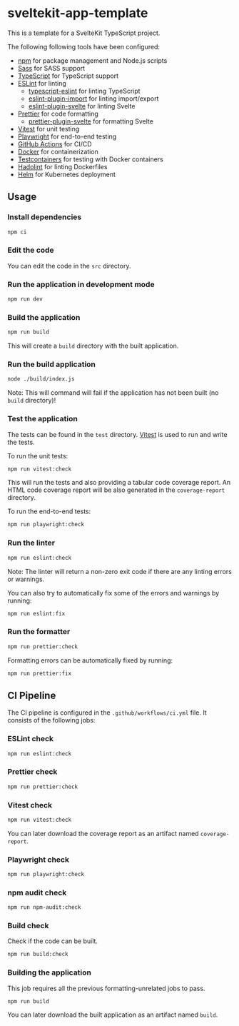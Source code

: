 # sveltekit-app-template

This is a template for a SvelteKit TypeScript project.

The following following tools have been configured:

- [npm](https://www.npmjs.com/) for package management and Node.js scripts
- [Sass](https://www.npmjs.com/package/sass) for SASS support
- [TypeScript](https://www.npmjs.com/package/typescript) for TypeScript support
- [ESLint](https://www.npmjs.com/package/eslint) for linting
  - [typescript-eslint](https://www.npmjs.com/package/@typescript-eslint/eslint-plugin) for linting TypeScript
  - [eslint-plugin-import](https://www.npmjs.com/package/eslint-plugin-import) for linting import/export
  - [eslint-plugin-svelte](https://www.npmjs.com/package/eslint-plugin-svelte) for linting Svelte
- [Prettier](https://www.npmjs.com/package/prettier) for code formatting
  - [prettier-plugin-svelte](https://www.npmjs.com/package/prettier-plugin-svelte) for formatting Svelte
- [Vitest](https://www.npmjs.com/package/vitest) for unit testing
- [Playwright](https://www.npmjs.com/package/playwright) for end-to-end testing
- [GitHub Actions](https://docs.github.com/en/actions) for CI/CD
- [Docker](https://www.docker.com/) for containerization
- [Testcontainers](https://www.npmjs.com/package/testcontainers) for testing with Docker containers
- [Hadolint](https://github.com/hadolint/hadolint) for linting Dockerfiles
- [Helm](https://helm.sh) for Kubernetes deployment

## Usage

### Install dependencies

```bash
npm ci
```

### Edit the code

You can edit the code in the `src` directory.

### Run the application in development mode

```bash
npm run dev
```

### Build the application

```bash
npm run build
```

This will create a `build` directory with the built application.

### Run the build application

```bash
node ./build/index.js
```

Note: This will command will fail if the application has not been built (no `build` directory)!

### Test the application

The tests can be found in the `test` directory.
[Vitest](https://www.npmjs.com/package/vitest) is used to run and write the tests.

To run the unit tests:

```bash
npm run vitest:check
```

This will run the tests and also providing a tabular code coverage report.
An HTML code coverage report will be also generated in the `coverage-report` directory.

To run the end-to-end tests:

```bash
npm run playwright:check
```

### Run the linter

```bash
npm run eslint:check
```

Note: The linter will return a non-zero exit code if there are any linting errors or warnings.

You can also try to automatically fix some of the errors and warnings by running:

```bash
npm run eslint:fix
```

### Run the formatter

```bash
npm run prettier:check
```

Formatting errors can be automatically fixed by running:

```bash
npm run prettier:fix
```

## CI Pipeline

The CI pipeline is configured in the `.github/workflows/ci.yml` file.
It consists of the following jobs:

### ESLint check

```bash
npm run eslint:check
```

### Prettier check

```bash
npm run prettier:check
```

### Vitest check

```bash
npm run vitest:check
```

You can later download the coverage report as an artifact named `coverage-report`.

### Playwright check

```bash
npm run playwright:check
```

### npm audit check

```bash
npm run npm-audit:check
```

### Build check

Check if the code can be built.

```bash
npm run build:check
```

### Building the application

This job requires all the previous formatting-unrelated jobs to pass.

```bash
npm run build
```

You can later download the built application as an artifact named `build`.
